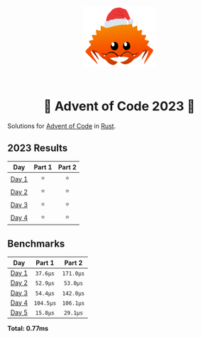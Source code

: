 <div align="center"><img src="./.assets/christmas_ferris.png" width="164"></div>

&nbsp;

<h1 align="center" > 🎄 Advent of Code 2023 🎄</h1>

Solutions for [Advent of Code](https://adventofcode.com/) in [Rust](https://www.rust-lang.org/).

<!--- advent_readme_stars table --->
## 2023 Results

| Day | Part 1 | Part 2 |
| :---: | :---: | :---: |
| [Day 1](https://adventofcode.com/2023/day/1) | ⭐ | ⭐ |
| [Day 2](https://adventofcode.com/2023/day/2) | ⭐ | ⭐ |
| [Day 3](https://adventofcode.com/2023/day/3) | ⭐ | ⭐ |
| [Day 4](https://adventofcode.com/2023/day/4) | ⭐ | ⭐ |
<!--- advent_readme_stars table --->

<!--- benchmarking table --->
## Benchmarks

| Day | Part 1 | Part 2 |
| :---: | :---: | :---:  |
| [Day 1](./src/bin/01.rs) | `37.6µs` | `171.0µs` |
| [Day 2](./src/bin/02.rs) | `52.9µs` | `53.0µs` |
| [Day 3](./src/bin/03.rs) | `54.4µs` | `142.0µs` |
| [Day 4](./src/bin/04.rs) | `104.5µs` | `106.1µs` |
| [Day 5](./src/bin/05.rs) | `15.8µs` | `29.1µs` |

**Total: 0.77ms**
<!--- benchmarking table --->
